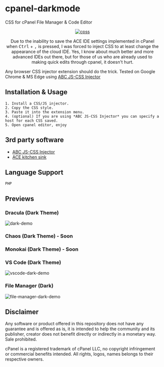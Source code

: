 # cpanel-darkmode
CSS for cPanel File Manager & Code Editor

<p align="center">
  <a href="#">
    <img alt="cpss" src="https://user-images.githubusercontent.com/26981974/188287780-d1f35492-ba92-4345-8021-e3cd5ec00f2e.png">
  </a>
</p>

<p align="center">
  Due to the inability to save the ACE IDE settings implemented in cPanel when <kbd>Ctrl</kbd> + <kbd>,</kbd> is pressed, I was forced to inject CSS to at least change the appearance of the cloud IDE. Yes, I know about much better and more advanced IDEs out there, but for those of us who are already used to making quick edits through cpanel, it doesn't hurt.
</p>

  Any browser CSS injector extension should do the trick.
  Tested on Google Chrome & MS Edge using [ABC JS-CSS Injector](https://chrome.google.com/webstore/detail/abc-js-css-injector/dnoagfebjndkhkabjkkoeeijnjpmbimj)

## Installation & Usage

```
1. Install a CSS/JS injector.
2. Copy the CSS style.
3. Paste it into the extension menu.
4. (optional) If you are using *ABC JS-CSS Injector* you can specify a host for each CSS saved.
5. Open cpanel editor, enjoy
```


## 3rd party software

- [ABC JS-CSS Injector](https://chrome.google.com/webstore/detail/abc-js-css-injector/dnoagfebjndkhkabjkkoeeijnjpmbimj)
- [ACE kitchen sink](https://ace.c9.io/build/kitchen-sink.html)

## Language Support
```
PHP
```

## Previews

### Dracula (Dark Theme)
<img alt="dark-demo" src="https://user-images.githubusercontent.com/26981974/188287566-f9328933-520c-4d34-ad28-25fbc72bd6a4.gif">

### Chaos (Dark Theme) - Soon

### Monokai (Dark Theme) - Soon

### VS Code (Dark Theme)
<img alt="vscode-dark-demo" src="https://user-images.githubusercontent.com/26981974/188505130-8b9cf7d5-19f0-46fd-98ad-1ad189e99bca.gif">

### File Manager (Dark)

<img alt="file-manager-dark-demo" src="https://user-images.githubusercontent.com/26981974/188522572-fc0bb51a-1102-4d16-946b-3ad8c37790fc.gif">

## Disclaimer

Any software or product offered in this repository does not have any guarantee and is offered as is, it is intended to help the community and its publisher, creator does not benefit directly or indirectly in a monetary way. Sale prohibited.

cPanel is a registered trademark of cPanel LLC, no copyright infringement or commercial benefits intended. All rights, logos, names belongs to their respective owners.



